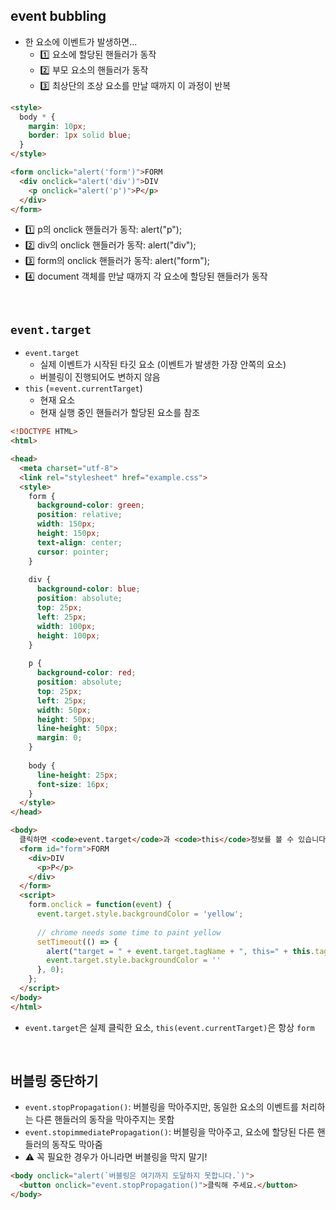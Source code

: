 ## event bubbling
- 한 요소에 이벤트가 발생하면...
  - 1️⃣ 요소에 할당된 핸들러가 동작
  - 2️⃣ 부모 요소의 핸들러가 동작
  - 3️⃣ 최상단의 조상 요소를 만날 때까지 이 과정이 반복
```html
<style>
  body * {
    margin: 10px;
    border: 1px solid blue;
  }
</style>

<form onclick="alert('form')">FORM
  <div onclick="alert('div')">DIV
    <p onclick="alert('p')">P</p>
  </div>
</form>
```
  - 1️⃣ p의 onclick 핸들러가 동작: alert("p");
  - 2️⃣ div의 onclick 핸들러가 동작: alert("div");
  - 3️⃣ form의 onclick 핸들러가 동작: alert("form");
  - 4️⃣ document 객체를 만날 때까지 각 요소에 할당된 핸들러가 동작
<br/>

## `event.target`
- `event.target`
  - 실제 이벤트가 시작된 타깃 요소 (이벤트가 발생한 가장 안쪽의 요소)
  - 버블링이 진행되어도 변하지 않음
- `this` (=`event.currentTarget`)
  - 현재 요소
  - 현재 실행 중인 핸들러가 할당된 요소를 참조
```html
<!DOCTYPE HTML>
<html>

<head>
  <meta charset="utf-8">
  <link rel="stylesheet" href="example.css">
  <style>
    form {
      background-color: green;
      position: relative;
      width: 150px;
      height: 150px;
      text-align: center;
      cursor: pointer;
    }
    
    div {
      background-color: blue;
      position: absolute;
      top: 25px;
      left: 25px;
      width: 100px;
      height: 100px;
    }
    
    p {
      background-color: red;
      position: absolute;
      top: 25px;
      left: 25px;
      width: 50px;
      height: 50px;
      line-height: 50px;
      margin: 0;
    }
    
    body {
      line-height: 25px;
      font-size: 16px;
    }
  </style>
</head>

<body>
  클릭하면 <code>event.target</code>과 <code>this</code>정보를 볼 수 있습니다.
  <form id="form">FORM
    <div>DIV
      <p>P</p>
    </div>
  </form>
  <script>
    form.onclick = function(event) {
      event.target.style.backgroundColor = 'yellow';
      
      // chrome needs some time to paint yellow
      setTimeout(() => {
        alert("target = " + event.target.tagName + ", this=" + this.tagName);
        event.target.style.backgroundColor = ''
      }, 0);
    };
  </script>
</body>
</html>
```
- `event.target`은 실제 클릭한 요소, `this(event.currentTarget)`은 항상 `form`
<br/>

## 버블링 중단하기
- `event.stopPropagation()`: 버블링을 막아주지만, 동일한 요소의 이벤트를 처리하는 다른 핸들러의 동작을 막아주지는 못함
- `event.stopimmediatePropagation()`: 버블링을 막아주고, 요소에 할당된 다른 핸들러의 동작도 막아줌
- ⚠️ 꼭 필요한 경우가 아니라면 버블링을 막지 말기!
```html
<body onclick="alert(`버블링은 여기까지 도달하지 못합니다.`)">
  <button onclick="event.stopPropagation()">클릭해 주세요.</button>
</body>
```
